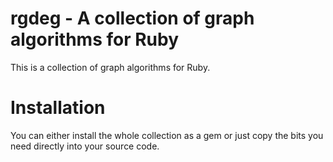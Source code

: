 rgdeg - A collection of graph algorithms for Ruby
====

This is a collection of graph algorithms for Ruby.


Installation
====

You can either install the whole collection as a gem or just copy the bits you
need directly into your source code.

